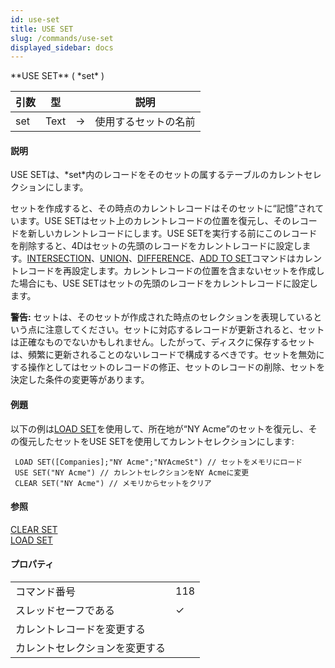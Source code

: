 ```yaml
---
id: use-set
title: USE SET
slug: /commands/use-set
displayed_sidebar: docs
---
```


<!--REF #_command_.USE SET.Syntax-->**USE SET** ( *set* )<!-- END REF-->
<!--REF #_command_.USE SET.Params-->
| 引数 | 型 |  | 説明 |
| --- | --- | --- | --- |
| set | Text | &#8594;  | 使用するセットの名前 |

<!-- END REF-->

#### 説明 

<!--REF #_command_.USE SET.Summary-->USE SETは、*set*内のレコードをそのセットの属するテーブルのカレントセレクションにします。<!-- END REF-->

セットを作成すると、その時点のカレントレコードはそのセットに“記憶”されています。USE SETはセット上のカレントレコードの位置を復元し、そのレコードを新しいカレントレコードにします。USE SETを実行する前にこのレコードを削除すると、4Dはセットの先頭のレコードをカレントレコードに設定します。[INTERSECTION](intersection.md "INTERSECTION")、[UNION](union.md "UNION")、[DIFFERENCE](difference.md "DIFFERENCE")、[ADD TO SET](add-to-set.md "ADD TO SET")コマンドはカレントレコードを再設定します。カレントレコードの位置を含まないセットを作成した場合にも、USE SETはセットの先頭のレコードをカレントレコードに設定します。

**警告:** セットは、そのセットが作成された時点のセレクションを表現しているという点に注意してください。セットに対応するレコードが更新されると、セットは正確なものでないかもしれません。したがって、ディスクに保存するセットは、頻繁に更新されることのないレコードで構成するべきです。セットを無効にする操作としてはセットのレコードの修正、セットのレコードの削除、セットを決定した条件の変更等があります。

#### 例題 

以下の例は[LOAD SET](load-set.md "LOAD SET")を使用して、所在地が“NY Acme”のセットを復元し、その復元したセットをUSE SETを使用してカレントセレクションにします:

```4d
 LOAD SET([Companies];"NY Acme";"NYAcmeSt") // セットをメモリにロード
 USE SET("NY Acme") // カレントセレクションをNY Acmeに変更
 CLEAR SET("NY Acme") // メモリからセットをクリア
```

#### 参照 

[CLEAR SET](clear-set.md)  
[LOAD SET](load-set.md)  

#### プロパティ

|  |  |
| --- | --- |
| コマンド番号 | 118 |
| スレッドセーフである | &check; |
| カレントレコードを変更する ||
| カレントセレクションを変更する ||


